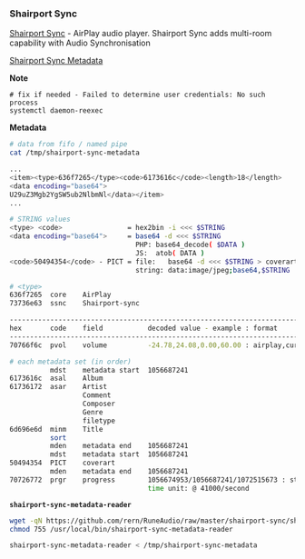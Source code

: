 ### Shairport Sync
[Shairport Sync](https://github.com/mikebrady/shairport-sync) - AirPlay audio player. Shairport Sync adds multi-room capability with Audio Synchronisation

[Shairport Sync Metadata](https://github.com/mikebrady/shairport-sync-metadata-reader)

**Note**
```
# fix if needed - Failed to determine user credentials: No such process
systemctl daemon-reexec
```

**Metadata**
```sh
# data from fifo / named pipe
cat /tmp/shairport-sync-metadata

...
<item><type>636f7265</type><code>6173616c</code><length>18</length>
<data encoding="base64">
U29uZ3Mgb2YgSW5ub2NlbmNl</data></item>
...

# STRING values
<type> <code>                = hex2bin -i <<< $STRING
<data encoding="base64">     = base64 -d <<< $STRING
                               PHP: base64_decode( $DATA )
                               JS:  atob( DATA )
<code>50494354</code> - PICT = file:   base64 -d <<< $STRING > coverart.jpg
                               string: data:image/jpeg;base64,$STRING

# <type>
636f7265  core    AirPlay
73736e63  ssnc    Shairport-sync

----------------------------------------------------------------------------------
hex       code    field           decoded value - example : format
----------------------------------------------------------------------------------
70766f6c  pvol    volume          -24.78,24.08,0.00,60.00 : airplay,current,limitH,limitL

# each metadata set (in order)					 
          mdst    metadata start  1056687241
6173616c  asal    Album
61736172  asar    Artist
                  Comment
                  Composer
                  Genre
                  filetype
6d696e6d  minm    Title
          sort
          mden    metadata end    1056687241
          mdst    metadata start  1056687241
50494354  PICT    coverart
          mden    metadata end    1056687241
70726772  prgr    progress        1056674953/1056687241/1072515673 : start/current/end
                                  time unit: @ 41000/second
```

**`shairport-sync-metadata-reader`**
```sh
wget -qN https://github.com/rern/RuneAudio/raw/master/shairport-sync/shairport-sync-metadata-reader -P /usr/local/bin
chmod 755 /usr/local/bin/shairport-sync-metadata-reader

shairport-sync-metadata-reader < /tmp/shairport-sync-metadata
```

